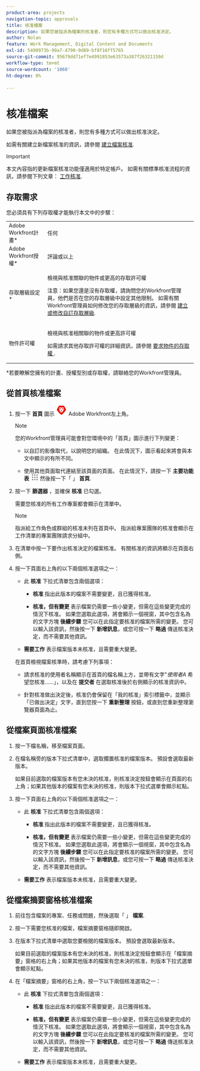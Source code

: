 ```yaml
---
product-area: projects
navigation-topic: approvals
title: 核准檔案
description: 如果您被指派為檔案的核准者，則您有多種方式可以做出核准決定。
author: Nolan
feature: Work Management, Digital Content and Documents
exl-id: 5490973b-99a7-4790-9d89-bf8f16ff5765
source-git-commit: 95679dd71ef7e4991853e63573a387f26321159d
workflow-type: tm+mt
source-wordcount: '1060'
ht-degree: 0%

---
```


# 核准檔案

如果您被指派為檔案的核准者，則您有多種方式可以做出核准決定。

如需有關建立新檔案核准的資訊，請參閱 [建立檔案核准](/help/quicksilver/review-and-approve-work/document-reviews-and-approvals/manage-document-approvals/create-a-document-approval.md).

>[!IMPORTANT]
>
>本文內容指的更新檔案核准功能僅適用於特定帳戶。 如需有關標準核准流程的資訊，請參閱下列文章： [工作核准](/help/quicksilver/review-and-approve-work/manage-approvals/manage-approvals.md).

## 存取需求

您必須具有下列存取權才能執行本文中的步驟：

<table style="table-layout:auto"> 
 <col> 
 <col> 
 <tbody> 
  <tr> 
   <td role="rowheader">Adobe Workfront計畫*</td> 
   <td> <p>任何</p> </td> 
  </tr> 
  <tr> 
   <td role="rowheader">Adobe Workfront授權*</td> 
   <td> <p>評論或以上</p> </td> 
  </tr> 
  <tr> 
   <td role="rowheader">存取層級設定*</td> 
   <td> <p>檢視與核准關聯的物件或更高的存取許可權</p> <p>注意：如果您還是沒有存取權，請詢問您的Workfront管理員，他們是否在您的存取層級中設定其他限制。 如需有關Workfront管理員如何修改您的存取層級的資訊，請參閱 <a href="/help/quicksilver/administration-and-setup/add-users/configure-and-grant-access/create-modify-access-levels.md" class="MCXref xref">建立或修改自訂存取層級</a>.</p> </td> 
  </tr> 
  <tr> 
   <td role="rowheader">物件許可權</td> 
   <td> <p>檢視與核准相關聯的物件或更高許可權</p> <p>如需請求其他存取許可權的詳細資訊，請參閱 <a href="/help/quicksilver/workfront-basics/grant-and-request-access-to-objects/request-access.md" class="MCXref xref">要求物件的存取權 </a>.</p> </td> 
  </tr> 
 </tbody> 
</table>

&#42;若要瞭解您擁有的計畫、授權型別或存取權，請聯絡您的Workfront管理員。

## 從首頁核准檔案

1. 按一下 **首頁** 圖示 ![](../assets/home-icon-30x29.png) Adobe Workfront左上角。

   >[!NOTE]
   >
   >您的Workfront管理員可能會對您環境中的「首頁」圖示進行下列變更：
   >
   >* 以自訂的影像取代，以說明您的組織。 在此情況下，圖示看起來將會與本文中顯示的有所不同。
   >
   >* 使用其他頁面取代連結至該頁面的頁面。 在此情況下，請按一下 **主要功能表** ![](../assets/main-menu-icon.png) 然後按一下「 」 **首頁**.

1. 按一下 **篩選器** ，並確保 **核准** 已勾選。

   需要您核准的所有工作專案都會顯示在清單中。

   >[!NOTE]
   >
   >指派給工作角色或群組的核准未列在首頁中。 指派給專案團隊的核准會顯示在工作清單的專案團隊請求分組中。

1. 在清單中按一下要作出核准決定的檔案核准。 有關核准的資訊將顯示在頁面右側。

1. 按一下頁面右上角的以下兩個核准選項之一：

   * 此 **核准** 下拉式清單包含兩個選項：

      * **核准** 指出此版本的檔案不需要變更，且已獲得核准。

      * **核准，但有變更** 表示檔案仍需要一些小變更，但需在這些變更完成的情況下核准。 如果您選取此選項，將會顯示一個視窗，其中包含名為的文字方塊 **後續步驟** 您可以在此指定要核准的檔案所需的變更。 您可以輸入該資訊，然後按一下 **新增訊息**，或您可按一下 **略過** 傳送核准決定，而不需要其他資訊。

   * **需要工作** 表示檔案版本未核准，且需要重大變更。

   在首頁檢視檔案核準時，請考慮下列事項：

   * 請求核准的使用者名稱顯示在首頁的檔名稱上方，並帶有文字&quot;*使用者A* 希望您核准……」，以及在 **提交者** 在選取核准後於右側顯示的核准資訊中。

   * 針對核准做出決定後，核准仍會保留在「我的核准」索引標籤中，並顯示「已做出決定」文字，直到您按一下 **重新整理** 按鈕，或直到您重新整理瀏覽器頁面為止。

## 從檔案頁面核准檔案

1. 按一下檔名稱，移至檔案頁面。

1. 在檔名稱旁的版本下拉式清單中，選取擱置核准的檔案版本。 預設會選取最新版本。

   如果目前選取的檔案版本有您未決的核准，則核准決定按鈕會顯示在頁面的右上角；如果其他版本的檔案有您未決的核准，則版本下拉式選單會顯示紅點。

   <!--
   ![](/help/quicksilver/review-and-approve-work/document-reviews-and-approvals/assets/version-dropdown-red-dot.png)
   -->

1. 按一下頁面右上角的以下兩個核准選項之一：

   * 此 **核准** 下拉式清單包含兩個選項：

      * **核准** 指出此版本的檔案不需要變更，且已獲得核准。

      * **核准，但有變更** 表示檔案仍需要一些小變更，但需在這些變更完成的情況下核准。 如果您選取此選項，將會顯示一個視窗，其中包含名為的文字方塊 **後續步驟** 您可以在此指定要核准的檔案所需的變更。 您可以輸入該資訊，然後按一下 **新增訊息**，或您可按一下 **略過** 傳送核准決定，而不需要其他資訊。

   * **需要工作** 表示檔案版本未核准，且需要重大變更。

## 從檔案摘要窗格核准檔案

1. 前往包含檔案的專案、任務或問題，然後選取「 」 **檔案**.

1. 按一下需要您核准的檔案，檔案摘要窗格隨即開啟。

1. 在版本下拉式清單中選取您要檢閱的檔案版本。 預設會選取最新版本。

   如果目前選取的檔案版本有您未決的核准，則核准決定按鈕會顯示在「檔案摘要」窗格的右上角；如果其他版本的檔案有您未決的核准，則版本下拉式選單會顯示紅點。

   <!--
   ![](/help/quicksilver/review-and-approve-work/document-reviews-and-approvals/assets/version-dropdown-red-dot.png)
   -->

1. 在「檔案摘要」窗格的右上角，按一下以下兩個核准選項之一：

   * 此 **核准** 下拉式清單包含兩個選項：

      * **核准** 指出此版本的檔案不需要變更，且已獲得核准。

      * **核准，但有變更** 表示檔案仍需要一些小變更，但需在這些變更完成的情況下核准。 如果您選取此選項，將會顯示一個視窗，其中包含名為的文字方塊 **後續步驟** 您可以在此指定要核准的檔案所需的變更。 您可以輸入該資訊，然後按一下 **新增訊息**，或您可按一下 **略過** 傳送核准決定，而不需要其他資訊。

   * **需要工作** 表示檔案版本未核准，且需要重大變更。
